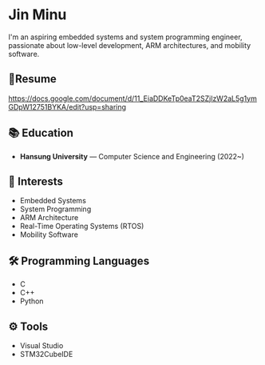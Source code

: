 # Jin Minu

I'm an aspiring embedded systems and system programming engineer, passionate about low-level development, ARM architectures, and mobility software.

## 👤Resume
https://docs.google.com/document/d/11_EiaDDKeTp0eaT2SZjlzW2aL5g1ymGDpW12751BYKA/edit?usp=sharing

## 📚 Education
- **Hansung University** — Computer Science and Engineering (2022~)

## 🎯 Interests
- Embedded Systems
- System Programming
- ARM Architecture
- Real-Time Operating Systems (RTOS)
- Mobility Software

## 🛠️ Programming Languages
- C
- C++
- Python

## ⚙️ Tools
- Visual Studio
- STM32CubeIDE
